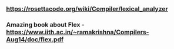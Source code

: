 ### https://rosettacode.org/wiki/Compiler/lexical_analyzer
### Amazing book about Flex - https://www.iith.ac.in/~ramakrishna/Compilers-Aug14/doc/flex.pdf
